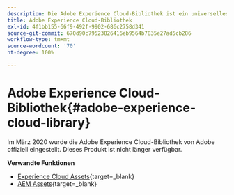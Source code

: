 ```yaml
---
description: Die Adobe Experience Cloud-Bibliothek ist ein universelles und zentralisiertes Erlebnis für das Speichern, Suchen und Auswählen von Assets in Adobe Experience Cloud-Lösungen.
title: Adobe Experience Cloud-Bibliothek
exl-id: 4f1bb155-66f9-492f-9902-686c2758d341
source-git-commit: 670d90c79523826416eb9564b7835e27ad5cb286
workflow-type: tm+mt
source-wordcount: '70'
ht-degree: 100%

---
```


# Adobe Experience Cloud-Bibliothek{#adobe-experience-cloud-library}

Im März 2020 wurde die Adobe Experience Cloud-Bibliothek von Adobe offiziell eingestellt. Dieses Produkt ist nicht länger verfügbar.

**Verwandte Funktionen**

* [Experience Cloud Assets](https://experienceleague.adobe.com/docs/core-services/interface/services/assets/experience-cloud-assets.html?lang=de){target=_blank}
* [AEM Assets](https://experienceleague.adobe.com/docs/experience-manager-cloud-service/content/assets/home.html?lang=de){target=_blank}

